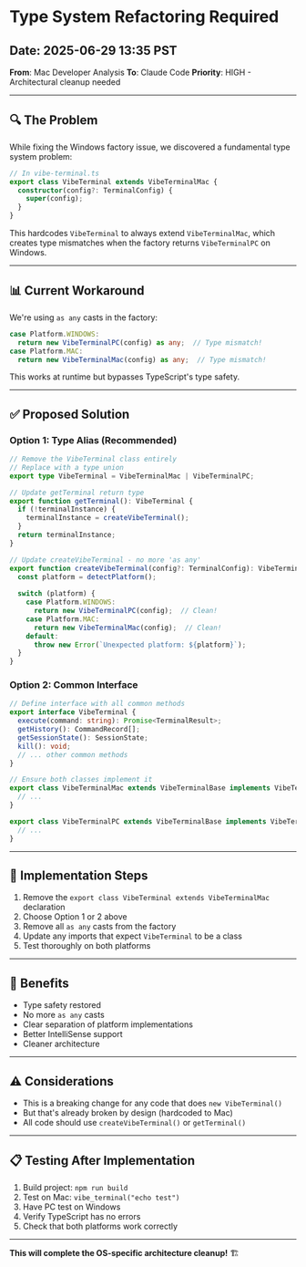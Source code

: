 # Type System Refactoring Required

## Date: 2025-06-29 13:35 PST
**From**: Mac Developer Analysis
**To**: Claude Code
**Priority**: HIGH - Architectural cleanup needed

---

## 🔍 The Problem

While fixing the Windows factory issue, we discovered a fundamental type system problem:

```typescript
// In vibe-terminal.ts
export class VibeTerminal extends VibeTerminalMac {
  constructor(config?: TerminalConfig) {
    super(config);
  }
}
```

This hardcodes `VibeTerminal` to always extend `VibeTerminalMac`, which creates type mismatches when the factory returns `VibeTerminalPC` on Windows.

---

## 📊 Current Workaround

We're using `as any` casts in the factory:
```typescript
case Platform.WINDOWS:
  return new VibeTerminalPC(config) as any;  // Type mismatch!
case Platform.MAC:
  return new VibeTerminalMac(config) as any;  // Type mismatch!
```

This works at runtime but bypasses TypeScript's type safety.

---

## ✅ Proposed Solution

### Option 1: Type Alias (Recommended)
```typescript
// Remove the VibeTerminal class entirely
// Replace with a type union
export type VibeTerminal = VibeTerminalMac | VibeTerminalPC;

// Update getTerminal return type
export function getTerminal(): VibeTerminal {
  if (!terminalInstance) {
    terminalInstance = createVibeTerminal();
  }
  return terminalInstance;
}

// Update createVibeTerminal - no more 'as any'
export function createVibeTerminal(config?: TerminalConfig): VibeTerminal {
  const platform = detectPlatform();
  
  switch (platform) {
    case Platform.WINDOWS:
      return new VibeTerminalPC(config);  // Clean!
    case Platform.MAC:
      return new VibeTerminalMac(config);  // Clean!
    default:
      throw new Error(`Unexpected platform: ${platform}`);
  }
}
```

### Option 2: Common Interface
```typescript
// Define interface with all common methods
export interface VibeTerminal {
  execute(command: string): Promise<TerminalResult>;
  getHistory(): CommandRecord[];
  getSessionState(): SessionState;
  kill(): void;
  // ... other common methods
}

// Ensure both classes implement it
export class VibeTerminalMac extends VibeTerminalBase implements VibeTerminal {
  // ...
}

export class VibeTerminalPC extends VibeTerminalBase implements VibeTerminal {
  // ...
}
```

---

## 🔧 Implementation Steps

1. Remove the `export class VibeTerminal extends VibeTerminalMac` declaration
2. Choose Option 1 or 2 above
3. Remove all `as any` casts from the factory
4. Update any imports that expect `VibeTerminal` to be a class
5. Test thoroughly on both platforms

---

## 🎯 Benefits

- Type safety restored
- No more `as any` casts
- Clear separation of platform implementations
- Better IntelliSense support
- Cleaner architecture

---

## ⚠️ Considerations

- This is a breaking change for any code that does `new VibeTerminal()`
- But that's already broken by design (hardcoded to Mac)
- All code should use `createVibeTerminal()` or `getTerminal()`

---

## 📋 Testing After Implementation

1. Build project: `npm run build`
2. Test on Mac: `vibe_terminal("echo test")`
3. Have PC test on Windows
4. Verify TypeScript has no errors
5. Check that both platforms work correctly

---

**This will complete the OS-specific architecture cleanup!** 🏗️